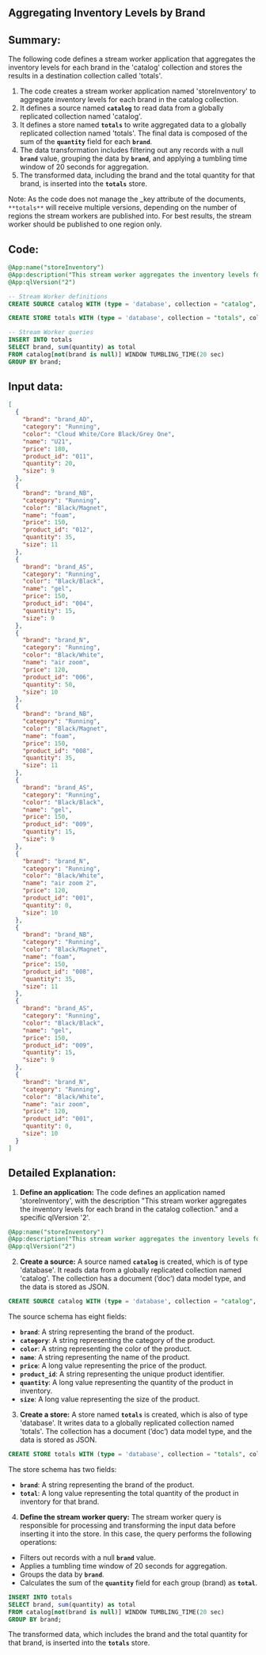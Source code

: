## Aggregating Inventory Levels by Brand

## Summary:

The following code defines a stream worker application that aggregates the inventory levels for each brand in the 'catalog' collection and stores the results in a destination collection called 'totals'.

1. The code creates a stream worker application named 'storeInventory' to aggregate inventory levels for each brand in the catalog collection.
2. It defines a source named **`catalog`** to read data from a globally replicated collection named 'catalog'.
3. It defines a store named **`totals`** to write aggregated data to a globally replicated collection named 'totals'. The final data is composed of the sum of the **`quantity`** field for each **`brand`**.
4. The data transformation includes filtering out any records with a null **`brand`** value, grouping the data by **`brand`**, and applying a tumbling time window of 20 seconds for aggregation.
5. The transformed data, including the brand and the total quantity for that brand, is inserted into the **`totals`** store.

Note: As the code does not manage the _key attribute of the documents, `**totals**` will receive multiple versions, depending on the number of regions the stream workers are published into. For best results, the stream worker should be published to one region only.

## Code:

```sql
@App:name("storeInventory")
@App:description("This stream worker aggregates the inventory levels for each brand in the catalog collection.")
@App:qlVersion("2")

-- Stream Worker definitions
CREATE SOURCE catalog WITH (type = 'database', collection = "catalog", collection.type="doc", replication.type="global", map.type='json') (brand string, category string, color string, name string, price long, product_id string, quantity long, size long);

CREATE STORE totals WITH (type = 'database', collection = "totals", collection.type="doc", replication.type="global", map.type='json')(brand string, total long);

-- Stream Worker queries
INSERT INTO totals
SELECT brand, sum(quantity) as total
FROM catalog[not(brand is null)] WINDOW TUMBLING_TIME(20 sec)
GROUP BY brand;
```

## Input data:

```json
[
  {
    "brand": "brand_AD",
    "category": "Running",
    "color": "Cloud White/Core Black/Grey One",
    "name": "U21",
    "price": 180,
    "product_id": "011",
    "quantity": 20,
    "size": 9
  },
  {
    "brand": "brand_NB",
    "category": "Running",
    "color": "Black/Magnet",
    "name": "foam",
    "price": 150,
    "product_id": "012",
    "quantity": 35,
    "size": 11
  },
  {
    "brand": "brand_AS",
    "category": "Running",
    "color": "Black/Black",
    "name": "gel",
    "price": 150,
    "product_id": "004",
    "quantity": 15,
    "size": 9
  },
  {
    "brand": "brand_N",
    "category": "Running",
    "color": "Black/White",
    "name": "air zoom",
    "price": 120,
    "product_id": "006",
    "quantity": 50,
    "size": 10
  },
  {
    "brand": "brand_NB",
    "category": "Running",
    "color": "Black/Magnet",
    "name": "foam",
    "price": 150,
    "product_id": "008",
    "quantity": 35,
    "size": 11
  },
  {
    "brand": "brand_AS",
    "category": "Running",
    "color": "Black/Black",
    "name": "gel",
    "price": 150,
    "product_id": "009",
    "quantity": 15,
    "size": 9
  },
  {
    "brand": "brand_N",
    "category": "Running",
    "color": "Black/White",
    "name": "air zoom 2",
    "price": 120,
    "product_id": "001",
    "quantity": 0,
    "size": 10
  },
  {
    "brand": "brand_NB",
    "category": "Running",
    "color": "Black/Magnet",
    "name": "foam",
    "price": 150,
    "product_id": "008",
    "quantity": 35,
    "size": 11
  },
  {
    "brand": "brand_AS",
    "category": "Running",
    "color": "Black/Black",
    "name": "gel",
    "price": 150,
    "product_id": "009",
    "quantity": 15,
    "size": 9
  },
  {
    "brand": "brand_N",
    "category": "Running",
    "color": "Black/White",
    "name": "air zoom",
    "price": 120,
    "product_id": "001",
    "quantity": 0,
    "size": 10
  }
]
```

## Detailed Explanation:

1. **Define an application:**
The code defines an application named 'storeInventory', with the description "This stream worker aggregates the inventory levels for each brand in the catalog collection." and a specific qlVersion '2'.

```sql
@App:name("storeInventory")
@App:description("This stream worker aggregates the inventory levels for each brand in the catalog collection.")
@App:qlVersion("2")
```

2. **Create a source:**
A source named **`catalog`** is created, which is of type 'database'. It reads data from a globally replicated collection named 'catalog'. The collection has a document (’doc’) data model type, and the data is stored as JSON.

```sql
CREATE SOURCE catalog WITH (type = 'database', collection = "catalog", collection.type="doc" , replication.type="global", map.type='json') (brand string, category string, color string, name string, price long, product_id string, quantity long, size long);
```

The source schema has eight fields:

- **`brand`**: A string representing the brand of the product.
- **`category`**: A string representing the category of the product.
- **`color`**: A string representing the color of the product.
- **`name`**: A string representing the name of the product.
- **`price`**: A long value representing the price of the product.
- **`product_id`**: A string representing the unique product identifier.
- **`quantity`**: A long value representing the quantity of the product in inventory.
- **`size`**: A long value representing the size of the product.

3. **Create a store:**
A store named **`totals`** is created, which is also of type 'database'. It writes data to a globally replicated collection named 'totals'. The collection has a document (’doc’) data model type, and the data is stored as JSON.

```sql
CREATE STORE totals WITH (type = 'database', collection = "totals", collection.type="doc", replication.type="global", map.type='json')(brand string, total long);
```

The store schema has two fields:

- **`brand`**: A string representing the brand of the product.
- **`total`**: A long value representing the total quantity of the product in inventory for that brand.

4. **Define the stream worker query:**
The stream worker query is responsible for processing and transforming the input data before inserting it into the store. In this case, the query performs the following operations:
- Filters out records with a null **`brand`** value.
- Applies a tumbling time window of 20 seconds for aggregation.
- Groups the data by **`brand`**.
- Calculates the sum of the **`quantity`** field for each group (brand) as **`total`**.

```sql
INSERT INTO totals
SELECT brand, sum(quantity) as total
FROM catalog[not(brand is null)] WINDOW TUMBLING_TIME(20 sec)
GROUP BY brand;
```

The transformed data, which includes the brand and the total quantity for that brand, is inserted into the **`totals`** store.